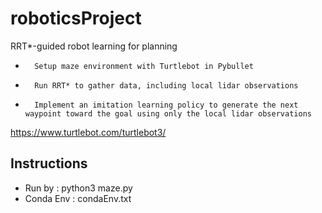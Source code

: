 # roboticsProject
RRT*-guided robot learning for planning

-       Setup maze environment with Turtlebot in Pybullet
-       Run RRT* to gather data, including local lidar observations
-       Implement an imitation learning policy to generate the next waypoint toward the goal using only the local lidar observations

https://www.turtlebot.com/turtlebot3/

## Instructions
- Run by : python3 maze.py
- Conda Env : condaEnv.txt

